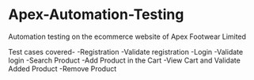 # Apex-Automation-Testing
Automation testing on the ecommerce website of Apex Footwear Limited

Test cases covered-
-Registration
-Validate registration
-Login
-Validate login
-Search Product
-Add Product in the Cart
-View Cart and Validate Added Product
-Remove Product

